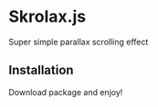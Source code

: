 Skrolax.js
===========

Super simple parallax scrolling effect

## Installation

Download package and enjoy!

